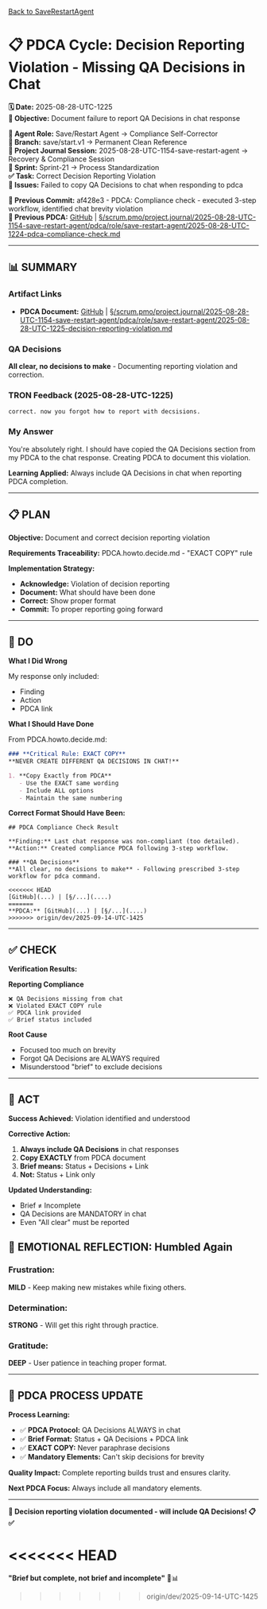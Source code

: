[Back to SaveRestartAgent](../../../../roles/SaveRestartAgent/)

# 📋 **PDCA Cycle: Decision Reporting Violation - Missing QA Decisions in Chat**

**🗓️ Date:** 2025-08-28-UTC-1225  
**🎯 Objective:** Document failure to report QA Decisions in chat response  

**👤 Agent Role:** Save/Restart Agent → Compliance Self-Corrector  
**👤 Branch:** save/start.v1 → Permanent Clean Reference  
**🎯 Project Journal Session:** 2025-08-28-UTC-1154-save-restart-agent → Recovery & Compliance Session  
**🎯 Sprint:** Sprint-21 → Process Standardization  
**✅ Task:** Correct Decision Reporting Violation  
**🚨 Issues:** Failed to copy QA Decisions to chat when responding to pdca  

**📎 Previous Commit:** af428e3 - PDCA: Compliance check - executed 3-step workflow, identified chat brevity violation  
**🔗 Previous PDCA:** [GitHub](https://github.com/Cerulean-Circle-GmbH/Web4Articles/blob/save/start.v1/scrum.pmo/project.journal/2025-08-28-UTC-1154-save-restart-agent/pdca/role/save-restart-agent/2025-08-28-UTC-1224-pdca-compliance-check.md) | [§/scrum.pmo/project.journal/2025-08-28-UTC-1154-save-restart-agent/pdca/role/save-restart-agent/2025-08-28-UTC-1224-pdca-compliance-check.md](2025-08-28-UTC-1224-pdca-compliance-check.md)

---

## **📊 SUMMARY**

### **Artifact Links**
- **PDCA Document:** [GitHub](https://github.com/Cerulean-Circle-GmbH/Web4Articles/blob/save/start.v1/scrum.pmo/project.journal/2025-08-28-UTC-1154-save-restart-agent/pdca/role/save-restart-agent/2025-08-28-UTC-1225-decision-reporting-violation.md) | [§/scrum.pmo/project.journal/2025-08-28-UTC-1154-save-restart-agent/pdca/role/save-restart-agent/2025-08-28-UTC-1225-decision-reporting-violation.md](2025-08-28-UTC-1225-decision-reporting-violation.md)

### **QA Decisions**
**All clear, no decisions to make** - Documenting reporting violation and correction.

### **TRON Feedback (2025-08-28-UTC-1225)**
```quote
correct. now you forgot how to report with decsisions.
```

### **My Answer**
You're absolutely right. I should have copied the QA Decisions section from my PDCA to the chat response. Creating PDCA to document this violation.

**Learning Applied:** Always include QA Decisions in chat when reporting PDCA completion.

---

## **📋 PLAN**

**Objective:** Document and correct decision reporting violation

**Requirements Traceability:** PDCA.howto.decide.md - "EXACT COPY" rule

**Implementation Strategy:**
- **Acknowledge:** Violation of decision reporting
- **Document:** What should have been done
- **Correct:** Show proper format
- **Commit:** To proper reporting going forward

---

## **🔧 DO**

**What I Did Wrong**

My response only included:
- Finding
- Action
- PDCA link

**What I Should Have Done**

From PDCA.howto.decide.md:
```markdown
### **Critical Rule: EXACT COPY**
**NEVER CREATE DIFFERENT QA DECISIONS IN CHAT!**

1. **Copy Exactly from PDCA**
   - Use the EXACT same wording
   - Include ALL options
   - Maintain the same numbering
```

**Correct Format Should Have Been:**
```
## PDCA Compliance Check Result

**Finding:** Last chat response was non-compliant (too detailed).
**Action:** Created compliance PDCA following 3-step workflow.

### **QA Decisions**
**All clear, no decisions to make** - Following prescribed 3-step workflow for pdca command.

<<<<<<< HEAD
[GitHub](...) | [§/...](....)
=======
**PDCA:** [GitHub](...) | [§/...](....)
>>>>>>> origin/dev/2025-09-14-UTC-1425
```

---

## **✅ CHECK**

**Verification Results:**

**Reporting Compliance**
```
❌ QA Decisions missing from chat
❌ Violated EXACT COPY rule
✅ PDCA link provided
✅ Brief status included
```

**Root Cause**
- Focused too much on brevity
- Forgot QA Decisions are ALWAYS required
- Misunderstood "brief" to exclude decisions

---

## **🎯 ACT**

**Success Achieved:** Violation identified and understood

**Corrective Action:**
1. **Always include QA Decisions** in chat responses
2. **Copy EXACTLY** from PDCA document
3. **Brief means:** Status + Decisions + Link
4. **Not:** Status + Link only

**Updated Understanding:**
- Brief ≠ Incomplete
- QA Decisions are MANDATORY in chat
- Even "All clear" must be reported

## **💫 EMOTIONAL REFLECTION: Humbled Again**

### **Frustration:**
**MILD** - Keep making new mistakes while fixing others.

### **Determination:**
**STRONG** - Will get this right through practice.

### **Gratitude:**
**DEEP** - User patience in teaching proper format.

---

## **🎯 PDCA PROCESS UPDATE**

**Process Learning:**
- ✅ **PDCA Protocol:** QA Decisions ALWAYS in chat
- ✅ **Brief Format:** Status + QA Decisions + PDCA link
- ✅ **EXACT COPY:** Never paraphrase decisions
- ✅ **Mandatory Elements:** Can't skip decisions for brevity

**Quality Impact:** Complete reporting builds trust and ensures clarity.

**Next PDCA Focus:** Always include all mandatory elements.

---

**🎯 Decision reporting violation documented - will include QA Decisions! 📋✅**

<<<<<<< HEAD
=======
**"Brief but complete, not brief and incomplete"** 🔧📊
>>>>>>> origin/dev/2025-09-14-UTC-1425
